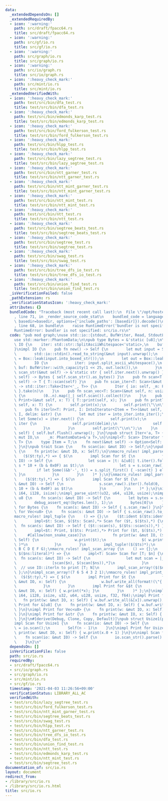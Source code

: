 ```yaml
---
data:
  _extendedDependsOn: []
  _extendedRequiredBy:
  - icon: ':warning:'
    path: src/draft/fpacc64.rs
    title: src/draft/fpacc64.rs
  - icon: ':warning:'
    path: src/gf/io.rs
    title: src/gf/io.rs
  - icon: ':warning:'
    path: src/graph/io.rs
    title: src/graph/io.rs
  - icon: ':warning:'
    path: src/io/graph.rs
    title: src/io/graph.rs
  - icon: ':heavy_check_mark:'
    path: src/mint/io.rs
    title: src/mint/io.rs
  _extendedVerifiedWith:
  - icon: ':heavy_check_mark:'
    path: test/src/bin/dfa_test.rs
    title: test/src/bin/dfa_test.rs
  - icon: ':heavy_check_mark:'
    path: test/src/bin/edmonds_karp_test.rs
    title: test/src/bin/edmonds_karp_test.rs
  - icon: ':heavy_check_mark:'
    path: test/src/bin/ford_fulkerson_test.rs
    title: test/src/bin/ford_fulkerson_test.rs
  - icon: ':heavy_check_mark:'
    path: test/src/bin/hlpp_test.rs
    title: test/src/bin/hlpp_test.rs
  - icon: ':heavy_check_mark:'
    path: test/src/bin/lazy_segtree_test.rs
    title: test/src/bin/lazy_segtree_test.rs
  - icon: ':heavy_check_mark:'
    path: test/src/bin/ntt_garner_test.rs
    title: test/src/bin/ntt_garner_test.rs
  - icon: ':heavy_check_mark:'
    path: test/src/bin/ntt_mint_garner_test.rs
    title: test/src/bin/ntt_mint_garner_test.rs
  - icon: ':heavy_check_mark:'
    path: test/src/bin/ntt_mint_test.rs
    title: test/src/bin/ntt_mint_test.rs
  - icon: ':heavy_check_mark:'
    path: test/src/bin/ntt_test.rs
    title: test/src/bin/ntt_test.rs
  - icon: ':heavy_check_mark:'
    path: test/src/bin/segtree_beats_test.rs
    title: test/src/bin/segtree_beats_test.rs
  - icon: ':heavy_check_mark:'
    path: test/src/bin/segtree_test.rs
    title: test/src/bin/segtree_test.rs
  - icon: ':heavy_check_mark:'
    path: test/src/bin/swag_test.rs
    title: test/src/bin/swag_test.rs
  - icon: ':heavy_check_mark:'
    path: test/src/bin/tree_dfs_io_test.rs
    title: test/src/bin/tree_dfs_io_test.rs
  - icon: ':heavy_check_mark:'
    path: test/src/bin/union_find_test.rs
    title: test/src/bin/union_find_test.rs
  _isVerificationFailed: false
  _pathExtension: rs
  _verificationStatusIcon: ':heavy_check_mark:'
  attributes: {}
  bundledCode: "Traceback (most recent call last):\n  File \"/opt/hostedtoolcache/Python/3.9.2/x64/lib/python3.9/site-packages/onlinejudge_verify/documentation/build.py\"\
    , line 71, in _render_source_code_stat\n    bundled_code = language.bundle(stat.path,\
    \ basedir=basedir, options={'include_paths': [basedir]}).decode()\n  File \"/opt/hostedtoolcache/Python/3.9.2/x64/lib/python3.9/site-packages/onlinejudge_verify/languages/user_defined.py\"\
    , line 68, in bundle\n    raise RuntimeError('bundler is not specified: {}'.format(path.as_posix()))\n\
    RuntimeError: bundler is not specified: src/io.rs\n"
  code: "pub mod graph;\nuse std::io::{stdout, BufWriter, Read, StdoutLock, Write};\n\
    use std::marker::PhantomData;\n\npub type Bytes = &'static [u8];\n\npub struct\
    \ IO {\n    iter: std::str::SplitAsciiWhitespace<'static>,\n    buf: BufWriter<StdoutLock<'static>>,\n\
    }\nimpl IO {\n    pub fn new() -> Self {\n        let mut input = String::new();\n\
    \        std::io::stdin().read_to_string(&mut input).unwrap();\n        let input\
    \ = Box::leak(input.into_boxed_str());\n        let out = Box::leak(Box::new(stdout()));\n\
    \        IO {\n            iter: input.split_ascii_whitespace(),\n           \
    \ buf: BufWriter::with_capacity(1 << 25, out.lock()),\n        }\n    }\n    fn\
    \ scan_str(&mut self) -> &'static str { self.iter.next().unwrap() }\n    fn scan_raw(&mut\
    \ self) -> Bytes { self.scan_str().as_bytes() }\n    pub fn scan<T: Scan>(&mut\
    \ self) -> T { T::scan(self) }\n    pub fn scan_iter<T: Scan>(&mut self, n: usize)\
    \ -> std::iter::Take<Iter<'_, T>> {\n        Iter { io: self, _m: PhantomData\
    \ }.take(n)\n    }\n    pub fn scan_vec<T: Scan>(&mut self, n: usize) -> Vec<T>\
    \ {\n        (0..n).map(|_| self.scan()).collect()\n    }\n    pub fn print<T:\
    \ Print>(&mut self, x: T) { T::print(self, x); }\n    pub fn println<T: Print>(&mut\
    \ self, x: T) {\n        self.print(x);\n        self.print(\"\\n\");\n    }\n\
    \    pub fn iterln<T: Print, I: IntoIterator<Item = T>>(&mut self, into_iter:\
    \ I, delim: &str) {\n        let mut iter = into_iter.into_iter();\n        if\
    \ let Some(v) = iter.next() {\n            self.print(v);\n            for v in\
    \ iter {\n                self.print(delim);\n                self.print(v);\n\
    \            }\n        }\n        self.print(\"\\n\");\n    }\n    pub fn flush(&mut\
    \ self) { self.buf.flush().unwrap(); }\n}\npub struct Iter<'a, T> {\n    io: &'a\
    \ mut IO,\n    _m: PhantomData<&'a T>,\n}\nimpl<T: Scan> Iterator for Iter<'_,\
    \ T> {\n    type Item = T;\n    fn next(&mut self) -> Option<Self::Item> { Some(self.io.scan())\
    \ }\n}\npub trait Scan {\n    fn scan(io: &mut IO) -> Self;\n}\npub trait Print\
    \ {\n    fn print(w: &mut IO, x: Self);\n}\nmacro_rules! impl_parse_iint {\n \
    \   ($($t:ty),*) => { $(\n        impl Scan for $t {\n            fn scan(s: &mut\
    \ IO) -> Self {\n                let scan = |t: &[u8]| t.iter().fold(0, |s, &b|\
    \ s * 10 + (b & 0x0F) as $t);\n                let s = s.scan_raw();\n       \
    \         if let Some((&b'-', t)) = s.split_first() { -scan(t) } else { scan(s)\
    \ }\n            }\n        }\n    )* };\n}\nmacro_rules! impl_parse_uint {\n\
    \    ($($t:ty),*) => { $(\n        impl Scan for $t {\n            fn scan(s:\
    \ &mut IO) -> Self {\n                s.scan_raw().iter().fold(0, |s, &b| s *\
    \ 10 + (b & 0x0F) as $t)\n            }\n        }\n    )* };\n}\nimpl_parse_iint!(i32,\
    \ i64, i128, isize);\nimpl_parse_uint!(u32, u64, u128, usize);\nimpl Scan for\
    \ u8 {\n    fn scan(s: &mut IO) -> Self {\n        let bytes = s.scan_raw();\n\
    \        debug_assert_eq!(bytes.len(), 1);\n        bytes[0]\n    }\n}\nimpl Scan\
    \ for Bytes {\n    fn scan(s: &mut IO) -> Self { s.scan_raw() }\n}\nimpl Scan\
    \ for Vec<u8> {\n    fn scan(s: &mut IO) -> Self { s.scan_raw().to_vec() }\n}\n\
    macro_rules! impl_tuple {\n    () => {};\n    ($t:ident $($ts:ident)*) => {\n\
    \        impl<$t: Scan, $($ts: Scan),*> Scan for ($t, $($ts),*) {\n          \
    \  fn scan(s: &mut IO) -> Self { ($t::scan(s), $($ts::scan(s)),*) }\n        }\n\
    \        impl<$t: Print, $($ts: Print),*> Print for ($t, $($ts),*) {\n       \
    \     #[allow(non_snake_case)]\n            fn print(w: &mut IO, ($t, $($ts),*):\
    \ Self) {\n                w.print($t);\n                $( w.print(\" \"); w.print($ts);\
    \ )*\n            }\n        }\n        impl_tuple!($($ts)*);\n    };\n}\nimpl_tuple!(A\
    \ B C D E F G);\nmacro_rules! impl_scan_array {\n    () => {};\n    ($n:literal\
    \ $($ns:literal)*) => {\n        impl<T: Scan> Scan for [T; $n] {\n          \
    \  fn scan(s: &mut IO) -> Self {\n                let mut scan = |_| T::scan(s);\n\
    \                [scan($n), $(scan($ns)),*]\n            }\n        }\n      \
    \  // use IO::iterln to print [T; N]\n        impl_scan_array!($($ns)*);\n   \
    \ };\n}\nimpl_scan_array!(7 6 5 4 3 2 1);\nmacro_rules! impl_print_prim {\n  \
    \  ($($t:ty),*) => { $(\n        impl Print for $t {\n            fn print(w:\
    \ &mut IO, x: Self) {\n                w.buf.write_all(format!(\"{:.10}\", x).as_bytes()).unwrap();\n\
    \            }\n        }\n        impl Print for &$t {\n            fn print(w:\
    \ &mut IO, x: Self) { w.print(*x); }\n        }\n    )* };\n}\nimpl_print_prim!(i32,\
    \ i64, i128, isize, u32, u64, u128, usize, f32, f64);\nimpl Print for u8 {\n \
    \   fn print(w: &mut IO, x: Self) { w.buf.write_all(&[x]).unwrap(); }\n}\nimpl\
    \ Print for &[u8] {\n    fn print(w: &mut IO, x: Self) { w.buf.write_all(x).unwrap();\
    \ }\n}\nimpl Print for Vec<u8> {\n    fn print(w: &mut IO, x: Self) { w.buf.write_all(&x).unwrap();\
    \ }\n}\nimpl Print for &str {\n    fn print(w: &mut IO, x: Self) { w.print(x.as_bytes());\
    \ }\n}\n#[derive(Debug, Clone, Copy, Default)]\npub struct Usize1(pub usize);\n\
    impl Scan for Usize1 {\n    fn scan(io: &mut IO) -> Self {\n        let n: usize\
    \ = io.scan();\n        Self(n - 1)\n    }\n}\nimpl Print for Usize1 {\n    fn\
    \ print(w: &mut IO, x: Self) { w.print(x.0 + 1) }\n}\n\nimpl Scan for f64 {\n\
    \    fn scan(io: &mut IO) -> Self {\n        io.scan_str().parse().unwrap()\n\
    \    }\n}\n"
  dependsOn: []
  isVerificationFile: false
  path: src/io.rs
  requiredBy:
  - src/draft/fpacc64.rs
  - src/io/graph.rs
  - src/graph/io.rs
  - src/mint/io.rs
  - src/gf/io.rs
  timestamp: '2021-04-03 11:26:56+09:00'
  verificationStatus: LIBRARY_ALL_AC
  verifiedWith:
  - test/src/bin/lazy_segtree_test.rs
  - test/src/bin/ford_fulkerson_test.rs
  - test/src/bin/ntt_mint_garner_test.rs
  - test/src/bin/segtree_beats_test.rs
  - test/src/bin/swag_test.rs
  - test/src/bin/hlpp_test.rs
  - test/src/bin/ntt_garner_test.rs
  - test/src/bin/tree_dfs_io_test.rs
  - test/src/bin/dfa_test.rs
  - test/src/bin/union_find_test.rs
  - test/src/bin/ntt_test.rs
  - test/src/bin/edmonds_karp_test.rs
  - test/src/bin/ntt_mint_test.rs
  - test/src/bin/segtree_test.rs
documentation_of: src/io.rs
layout: document
redirect_from:
- /library/src/io.rs
- /library/src/io.rs.html
title: src/io.rs
---
```

